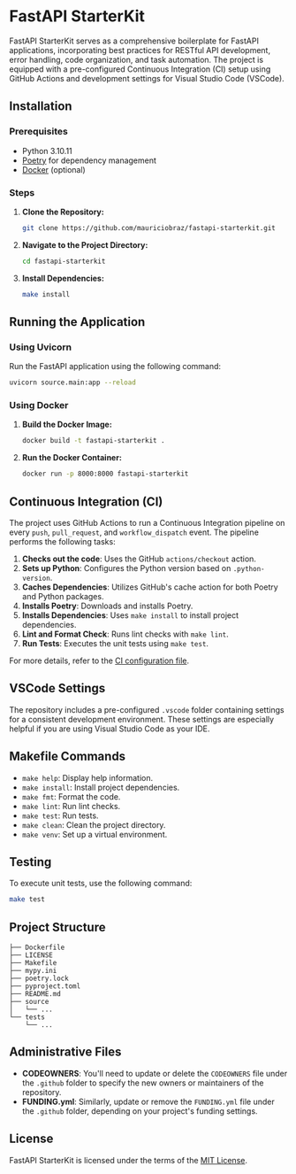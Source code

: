 # FastAPI StarterKit

FastAPI StarterKit serves as a comprehensive boilerplate for FastAPI applications, incorporating best practices for RESTful API development, error handling, code organization, and task automation. The project is equipped with a pre-configured Continuous Integration (CI) setup using GitHub Actions and development settings for Visual Studio Code (VSCode).

## Installation

### Prerequisites

- Python 3.10.11
- [Poetry](https://python-poetry.org/) for dependency management
- [Docker](https://www.docker.com/) (optional)

### Steps

1. **Clone the Repository:**

    ```bash
    git clone https://github.com/mauriciobraz/fastapi-starterkit.git
    ```

2. **Navigate to the Project Directory:**

    ```bash
    cd fastapi-starterkit
    ```

3. **Install Dependencies:**

    ```bash
    make install
    ```

## Running the Application

### Using Uvicorn

Run the FastAPI application using the following command:

```bash
uvicorn source.main:app --reload
```

### Using Docker

1. **Build the Docker Image:**

    ```bash
    docker build -t fastapi-starterkit .
    ```

2. **Run the Docker Container:**

    ```bash
    docker run -p 8000:8000 fastapi-starterkit
    ```

## Continuous Integration (CI)

The project uses GitHub Actions to run a Continuous Integration pipeline on every `push`, `pull_request`, and `workflow_dispatch` event. The pipeline performs the following tasks:

1. **Checks out the code**: Uses the GitHub `actions/checkout` action.
2. **Sets up Python**: Configures the Python version based on `.python-version`.
3. **Caches Dependencies**: Utilizes GitHub's cache action for both Poetry and Python packages.
4. **Installs Poetry**: Downloads and installs Poetry.
5. **Installs Dependencies**: Uses `make install` to install project dependencies.
6. **Lint and Format Check**: Runs lint checks with `make lint`.
7. **Run Tests**: Executes the unit tests using `make test`.

For more details, refer to the [CI configuration file](./.github/workflows/ci.yml).

## VSCode Settings

The repository includes a pre-configured `.vscode` folder containing settings for a consistent development environment. These settings are especially helpful if you are using Visual Studio Code as your IDE.

## Makefile Commands

- `make help`: Display help information.
- `make install`: Install project dependencies.
- `make fmt`: Format the code.
- `make lint`: Run lint checks.
- `make test`: Run tests.
- `make clean`: Clean the project directory.
- `make venv`: Set up a virtual environment.

## Testing

To execute unit tests, use the following command:

```bash
make test
```

## Project Structure

```plaintext
├── Dockerfile
├── LICENSE
├── Makefile
├── mypy.ini
├── poetry.lock
├── pyproject.toml
├── README.md
├── source
│   └── ...
└── tests
    └── ...
```

## Administrative Files

- **CODEOWNERS**: You'll need to update or delete the `CODEOWNERS` file under the `.github` folder to specify the new owners or maintainers of the repository.
- **FUNDING.yml**: Similarly, update or remove the `FUNDING.yml` file under the `.github` folder, depending on your project's funding settings.

## License

FastAPI StarterKit is licensed under the terms of the [MIT License](LICENSE).

